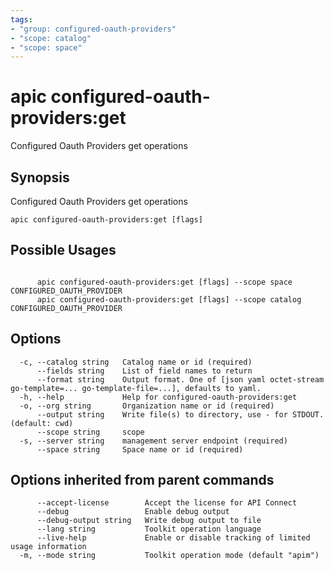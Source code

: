 ```yaml
---
tags:
- "group: configured-oauth-providers"
- "scope: catalog"
- "scope: space"
---
```

# apic configured-oauth-providers:get

Configured Oauth Providers get operations

## Synopsis

Configured Oauth Providers get operations

```
apic configured-oauth-providers:get [flags]
```

## Possible Usages

```

      apic configured-oauth-providers:get [flags] --scope space CONFIGURED_OAUTH_PROVIDER
      apic configured-oauth-providers:get [flags] --scope catalog CONFIGURED_OAUTH_PROVIDER

```

## Options

```
  -c, --catalog string   Catalog name or id (required)
      --fields string    List of field names to return
      --format string    Output format. One of [json yaml octet-stream go-template=... go-template-file=...], defaults to yaml.
  -h, --help             Help for configured-oauth-providers:get
  -o, --org string       Organization name or id (required)
      --output string    Write file(s) to directory, use - for STDOUT. (default: cwd)
      --scope string     scope
  -s, --server string    management server endpoint (required)
      --space string     Space name or id (required)
```

## Options inherited from parent commands

```
      --accept-license        Accept the license for API Connect
      --debug                 Enable debug output
      --debug-output string   Write debug output to file
      --lang string           Toolkit operation language
      --live-help             Enable or disable tracking of limited usage information
  -m, --mode string           Toolkit operation mode (default "apim")
```
